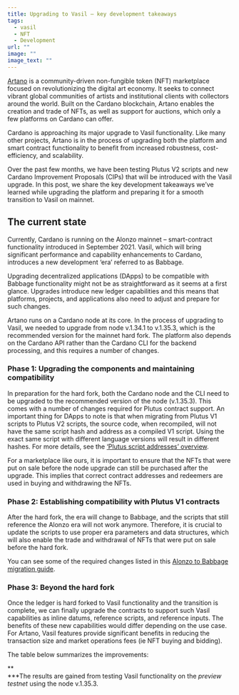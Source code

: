 ```yaml
---
title: Upgrading to Vasil – key development takeaways
tags:
  - vasil
  - NFT
  - Development
url: ""
image: ""
image_text: ""
---
```


[Artano](https://artano.io/home/) is a community-driven non-fungible token (NFT) marketplace focused on revolutionizing the digital art economy. It seeks to connect vibrant global communities of artists and institutional clients with collectors around the world. Built on the Cardano blockchain, Artano enables the creation and trade of NFTs, as well as support for auctions, which only a few platforms on Cardano can offer.

Cardano is approaching its major upgrade to Vasil functionality. Like many other projects, Artano is in the process of upgrading both the platform and smart contract functionality to benefit from increased robustness, cost-efficiency, and scalability. 

Over the past few months, we have been testing Plutus V2 scripts and new Cardano Improvement Proposals (CIPs) that will be introduced with the Vasil upgrade. In this post, we share the key development takeaways we’ve learned while upgrading the platform and preparing it for a smooth transition to Vasil on mainnet. 

## The current state

Currently, Cardano is running on the Alonzo mainnet – smart-contract functionality introduced in September 2021. Vasil, which will bring significant performance and capability enhancements to Cardano, introduces a new development ‘era’ referred to as Babbage. 

Upgrading decentralized applications (DApps) to be compatible with Babbage functionality might not be as straightforward as it seems at a first glance. Upgrades introduce new ledger capabilities and this means that platforms, projects, and applications also need to adjust and prepare for such changes. 

Artano runs on a Cardano node at its core. In the process of upgrading to Vasil, we needed to upgrade from node v.1.34.1 to v.1.35.3, which is the recommended version for the mainnet hard fork. The platform also depends on the Cardano API rather than the Cardano CLI for the backend processing, and this requires a number of changes.

### Phase 1: Upgrading the components and maintaining compatibility

In preparation for the hard fork, both the Cardano node and the CLI need to be upgraded to the recommended version of the node (v.1.35.3). This comes with a number of changes required for Plutus contract support. An important thing for DApps to note is that when migrating from Plutus V1 scripts to Plutus V2 scripts, the source code, when recompiled, will not have the same script hash and address as a compiled V1 script. Using the exact same script with different language versions will result in different hashes. For more details, see the [‘Plutus script addresses’ overview](https://docs.cardano.org/cardano-testnet/about/feature-overview/#plutuscorechanges). 

For a marketplace like ours, it is important to ensure that the NFTs that were put on sale before the node upgrade can still be purchased after the upgrade. This implies that correct contract addresses and redeemers are used in buying and withdrawing the NFTs.

### Phase 2: Establishing compatibility with Plutus V1 contracts 

After the hard fork, the era will change to Babbage, and the scripts that still reference the Alonzo era will not work anymore. Therefore, it is crucial to update the scripts to use proper era parameters and data structures, which will also enable the trade and withdrawal of NFTs that were put on sale before the hard fork. 

You can see some of the required changes listed in this [Alonzo to Babbage migration guide](https://github.com/dQuadrant/kuber/blob/master/migration_guide_alonzo_to_babbge.md). 

### Phase 3: Beyond the hard fork

Once the ledger is hard forked to Vasil functionality and the transition is complete, we can finally upgrade the contracts to support such Vasil capabilities as inline datums, reference scripts, and reference inputs. The benefits of these new capabilities would differ depending on the use case. For Artano, Vasil features provide significant benefits in reducing the transaction size and market operations fees (ie NFT buying and bidding). 

The table below summarizes the improvements:

**  
\***The results are gained from testing Vasil functionality on the _preview testnet_ using the node v.1.35.3.
